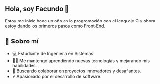 ## Hola, soy Facundo 👋

Estoy me inicie hace un año en la programación con el lenguaje C y ahora estoy dando los primeros pasos como Front-End.

## 🚀 Sobre mí

- 💻 Estudiante de Ingenieria en Sistemas
- 👨‍🔬 Me mantengo aprendiendo nuevas tecnologías y mejorando mis habilidades.
- 👥 Buscando colaborar en proyectos innovadores y desafiantes.
- ⚡ Apasionado por el desarrollo de software.



<!--
**Facundo-Lucero/Facundo-Lucero** is a ✨ _special_ ✨ repository because its `README.md` (this file) appears on your GitHub profile.

Here are some ideas to get you started:

- 🔭 I’m currently working on ...
- 🌱 I’m currently learning ...
- 👯 I’m looking to collaborate on ...
- 🤔 I’m looking for help with ...
- 💬 Ask me about ...
- 📫 How to reach me: ...
- 😄 Pronouns: ...
- ⚡ Fun fact: ...
-->
